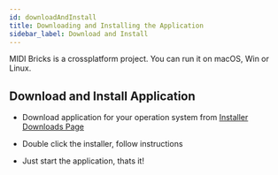 ```yaml
---
id: downloadAndInstall
title: Downloading and Installing the Application
sidebar_label: Download and Install
---
```


MIDI Bricks is a crossplatform project. You can run it on macOS, Win or Linux.

## Download and Install Application

- Download application for your operation system from [Installer Downloads Page](https://github.com/TimSusa/midi-bricks/releases) 

- Double click the installer, follow instructions

- Just start the application, thats it!

